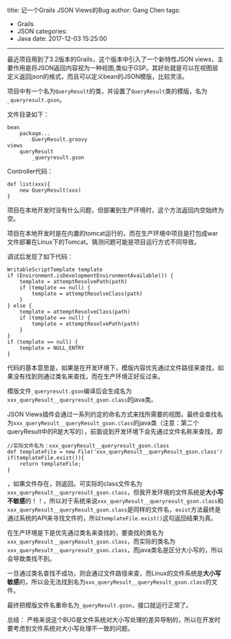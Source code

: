 title: 记一个Grails JSON Views的Bug
author: Gang Chen
tags:
  - Grails
  - JSON
categories:
  - Java
date: 2017-12-03 15:25:00
---
最近项目用到了3.2版本的Grails，这个版本中引入了一个新特性JSON views，主要作用是将JSON返回内容视为一种视图,类似于GSP。其好处就是可以在视图层定义返回json的格式，而且可以定义bean的JSON模版，比较灵活。

项目中有一个名为`QueryResult`的类，并设置了`QueryResult`类的模版，名为`_queryresult.gson`。

文件目录如下：

```
bean
    package...
        QueryResult.groovy
views
    queryResult
        _queryresult.gson
```
Controller代码：

```
def list(xxx){
    new QueryResult(xxx)
}
```

项目在本地开发时没有什么问题，但部署到生产环境时，这个方法返回内空始终为空。

项目在本地开发时是在内置的tomcat运行的，而在生产环境中项目是打包成war文件部署在Linux下的Tomcat。猜测问题可能是项目运行方式不同导致。

调试后发现了如下代码：

```
WritableScriptTemplate template
if (Environment.isDevelopmentEnvironmentAvailable()) {
    template = attemptResolvePath(path)
    if (template == null) {
        template = attemptResolveClass(path)
    }
} else {
    template = attemptResolveClass(path)
    if (template == null) {
        template = attemptResolvePath(path)
    }
}
if (template == null) {
    template = NULL_ENTRY
}
```
代码的基本意思是，如果是在开发环境下，模版内容优先通过文件路径来查找，如果没有找到则通过类名来查找，而在生产环境正好反过来。

模版文件`_queryresult.gson`编译后会生成名为`xxx_queryResult__queryresult_gson.class`的java类。

JSON Views插件会通过一系列约定的命名方式来找所需要的视图，最终会查找名为`xxx_queryResult__queryResult_gson.class`的java类（注意：第二个queryResult中的R是大写的），前面说到开发环境下会先通过文件名称来查找，即

```
//实际文件名为：xxx_queryResult__queryresult_gson.class
def templateFile = new File('xxx_queryResult__queryResult_gson.class')
if(templateFile.exist()){
    return templateFile;
}
```
，如果文件存在，则返回。可实际的class文件名为`xxx_queryResult__queryresult_gson.class`，但我开发环境的文件系统是**大小写不敏感**的！！，所以对于系统来说`xxx_queryResult__queryresult_gson.class`和`xxx_queryResult__queryResult_gson.class`是同样的文件名，`exist`方法最终是通过系统的API来寻找文件的，所以`templateFile.exist()`这句返回结果为真。

在生产环境是下是优先通过类名来查找的，要查找的类名为`xxx_queryResult__queryResult_gson.class`，而实际的类名为`xxx_queryResult__queryresult_gson.class`，而java类名是区分大小写的，所以会导致类找不到。

一旦通过类名查找不成功，则会通过文件路径来查，而Linux的文件系统是**大小写敏感**的，所以会无法找到名为`xxx_queryResult__queryResult_gson.class`的文件。

最终把模版文件名重命名为`_queryResult.gson`，接口就运行正常了。

总结：
严格来说这个BUG是文件系统对大小写处理的差异导制的，所以在开发时要考虑到文件系统对大小写处理不一致的问题。
